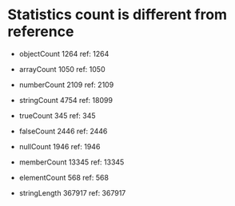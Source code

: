 # Statistics count is different from reference

* objectCount        1264  ref:       1264

* arrayCount         1050  ref:       1050

* numberCount        2109  ref:       2109

* stringCount        4754  ref:      18099

* trueCount           345  ref:        345

* falseCount         2446  ref:       2446

* nullCount          1946  ref:       1946

* memberCount       13345  ref:      13345

* elementCount        568  ref:        568

* stringLength     367917  ref:     367917

